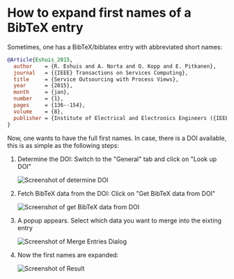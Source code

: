 # How to expand first names of a BibTeX entry

Sometimes, one has a BibTeX/biblatex entry with abbreviated short names:

```bibtex
@Article{Eshuis_2015,
  author    = {R. Eshuis and A. Norta and O. Kopp and E. Pitkanen},
  journal   = {{IEEE} Transactions on Services Computing},
  title     = {Service Outsourcing with Process Views},
  year      = {2015},
  month     = {jan},
  number    = {1},
  pages     = {136--154},
  volume    = {8},
  publisher = {Institute of Electrical and Electronics Engineers ({IEEE})},
}
```

Now, one wants to have the full first names. In case, there is a DOI available, this is as simple as the following steps:

1. Determine the DOI: Switch to the "General" tab and click on "Look up DOI"

   ![Screenshot of determine DOI](../../en/.gitbook/assets/expand-firstnames-step-1.png)

2. Fetch BibTeX data from the DOI: Click on "Get BibTeX data from DOI"

   ![Screenshot of get BibTeX data from DOI](../../en/.gitbook/assets/expand-firstnames-step-2.png)

3. A popup appears. Select which data you want to merge into the eixting entry

   ![Screenshot of Merge Entries Dialog](../../en/.gitbook/assets/expand-firstnames-step-3.png)

4. Now the first names are expanded:

   ![Screenshot of Result](../../en/.gitbook/assets/expand-firstnames-step-4.png)

